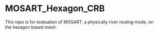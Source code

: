 # MOSART_Hexagon_CRB
This repo is for evaluation of MOSART, a physically river routing mode, on the hexagon based mesh.
